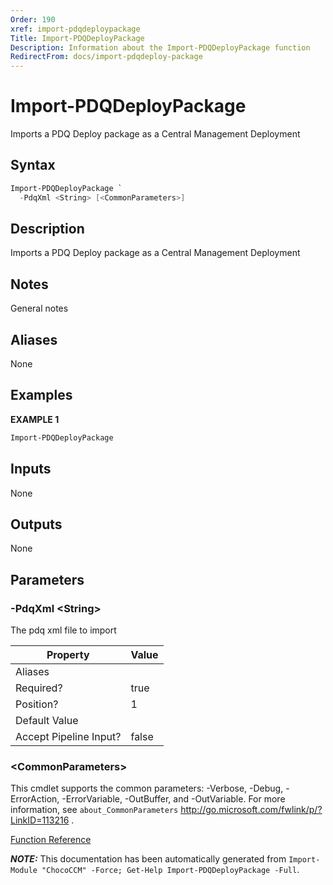 ```yaml
---
Order: 190
xref: import-pdqdeploypackage
Title: Import-PDQDeployPackage
Description: Information about the Import-PDQDeployPackage function
RedirectFrom: docs/import-pdqdeploy-package
---
```


# Import-PDQDeployPackage

<!-- This documentation is automatically generated from /Import-PDQDeployPackage.ps1 using GenerateDocs.ps1. Contributions are welcome at the original location(s). -->

Imports a PDQ Deploy package as a Central Management Deployment

## Syntax

~~~powershell
Import-PDQDeployPackage `
  -PdqXml <String> [<CommonParameters>]
~~~

## Description

Imports a PDQ Deploy package as a Central Management Deployment

## Notes

General notes

## Aliases

None

## Examples

 **EXAMPLE 1**

~~~powershell
Import-PDQDeployPackage

~~~

## Inputs

None

## Outputs

None

## Parameters

###  -PdqXml &lt;String&gt;
The pdq xml file to import

Property               | Value
---------------------- | -----
Aliases                |
Required?              | true
Position?              | 1
Default Value          |
Accept Pipeline Input? | false

### &lt;CommonParameters&gt;

This cmdlet supports the common parameters: -Verbose, -Debug, -ErrorAction, -ErrorVariable, -OutBuffer, and -OutVariable. For more information, see `about_CommonParameters` http://go.microsoft.com/fwlink/p/?LinkID=113216 .



[Function Reference](xref:chococcm-functions)

***NOTE:*** This documentation has been automatically generated from `Import-Module "ChocoCCM" -Force; Get-Help Import-PDQDeployPackage -Full`.

